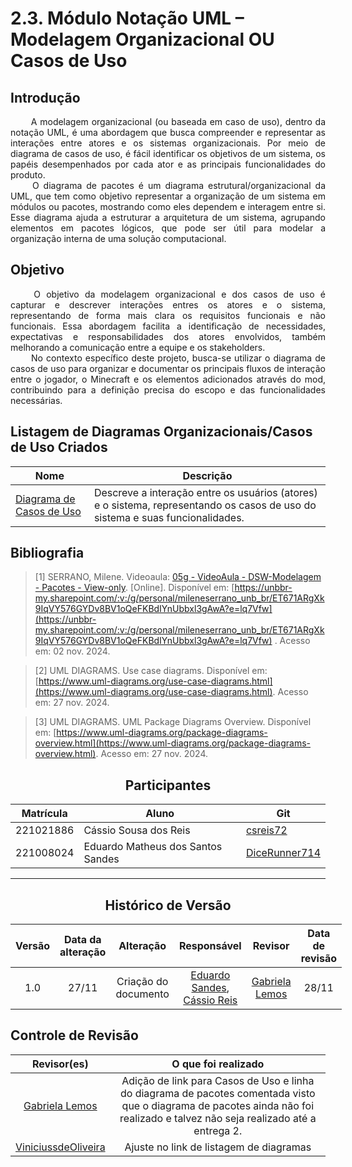 # 2.3. Módulo Notação UML – Modelagem Organizacional OU Casos de Uso

<!-- Foco_3: Modelagem Organizacional OU Casos de Uso.

Entrega Mínima: 1 Modelo, sendo esse o Diagrama de Pacotes ou o Diagrama de Casos de Uso.

Apresentação (em sala) explicando o modelo especificado, com: (i) rastro claro aos membros participantes (MOSTRAR QUADRO DE PARTICIPAÇÕES & COMMITS); (ii) justificativas & senso crítico sobre o modelo, e (iii) comentários gerais sobre o trabalho em equipe. Tempo da Apresentação: +/- 5min. Recomendação: Apresentar diretamente via Wiki ou GitPages do Projeto. Baixar os conteúdos com antecedência, evitando problemas de internet no momento de exposição nas Dinâmicas de Avaliação.

A Wiki ou GitPages do Projeto deve conter um tópico dedicado ao Módulo Modelagem Organizacional/Casos de Uso (Notação UML), com 1 modelo, histórico de versões, referências, e demais detalhamentos gerados pela equipe nesse escopo. -->

## Introdução

<!--
- **Apresente o tema do projeto ou estudo;**
- **Busque trazer referências no decorrer do texto;**
- Destaque a relevância do diagrama ou abordagem para a área de aplicação.
- Mencione brevemente os principais aspectos que serão abordados no documento.
-->

<div align="justify">&emsp;&emsp;
A modelagem organizacional (ou baseada em caso de uso), dentro da notação UML, é uma abordagem que busca compreender e representar as interações entre atores e os sistemas organizacionais. Por meio de diagrama de casos de uso, é fácil identificar os objetivos de um sistema, os papéis desempenhados por cada ator e as principais funcionalidades do produto.
</div>

<div align="justify">&emsp;&emsp;
O diagrama de pacotes é um diagrama estrutural/organizacional da UML, que tem como objetivo representar a organização de um sistema em módulos ou pacotes, mostrando como eles dependem e interagem entre si. Esse diagrama ajuda a estruturar a arquitetura de um sistema, agrupando elementos em pacotes lógicos, que pode ser útil para modelar a organização interna de uma solução computacional.
</div>

## Objetivo

<!--
- **Declare o que se pretende alcançar com o diagrama em projetos no geral; Busque referenciar!**
- **Declare o que se pretende alcançar com o diagrama para equipe neste contexto;**
- **Destaque os resultados esperados, como soluções para problemas, melhorias no entendimento ou suporte à tomada de decisões.**
-->

<div align="justify">&emsp;&emsp;
O objetivo da modelagem organizacional e dos casos de uso é capturar e descrever interações entres os atores e o sistema, representando de forma mais clara os requisitos funcionais e não funcionais. Essa abordagem facilita a identificação de necessidades, expectativas e responsabilidades dos atores envolvidos, também melhorando a comunicação entre a equipe e os stakeholders.
</div>

<div align="justify">&emsp;&emsp;
No contexto específico deste projeto, busca-se utilizar o diagrama de casos de uso para organizar e documentar os principais fluxos de interação entre o jogador, o Minecraft e os elementos adicionados através do mod, contribuindo para a definição precisa do escopo e das funcionalidades necessárias.
</div>

<!--
- **Explique o processo utilizado para desenvolver o trabalho. COMO foi feito?**
- **Descreva as ferramentas, técnicas ou referências utilizadas na construção do diagrama ou solução. Se houver alguma ferramenta específica determinada pela professora, a sugestão é usá-la sendo em qualquer etapa do processo. Podem começar com uma ferramenta que já são familiarizados e depois explorar outras ferramentas.**
- Se desejarem, podem citar os desafios encontrados seguindo a metodologia, propostas de melhoria, etc.
-->

<!-- ### Versões Anteriores

<details>
<summary>Visualizar versão 1.2</summary>

### Versão 1.2 -->

<!-- Aqui documente as mudanças de uma versão para a outra -->
<!-- A Figura 1 apresenta não só o BPMN revisado como também alguns materiais utilizados durante sua confecção.

<center><b>Figura 1 -</b> BPMN revisado versão 1.2</center>

![Versao 1.2](../assets/BPMN/bpmn2.png)

<center><b>Fonte:</b> Lemos, 2024.</center>

</details>

<details>
<summary>Visualizar versão 1.1</summary>

### Versão 1.1

A Figura 2 apresenta não só o BPMN revisado como também alguns materiais utilizados durante sua confecção.

<center><b>Figura 2 -</b> BPMN revisado versão 1.1</center>

![Versao 1.1](../assets/BPMN/bpmnRevisado.jpg)

<center><b>Fonte:</b> Silva, Lemos, Sandes, Carvalho, 2024.</center>

</details>

<details>
<summary>Visualizar versão 1.0</summary>

### Versão 1.0

Primeira adaptação ao Bizagi pode ser vista na Figura 3.

<center><b>Figura 3 -</b> BPMN adaptado ao Bizagi versão 1.0</center>

![Versão 1.0](../assets/BPMN/BPMN.png)

<center><b>Fonte:</b> Bartz, Rodrigues, Reis, Sandes, Lemos,  Carvalho, Silva, Santos, Alves, Santos, 2024.</center>

</details> -->

## Listagem de Diagramas Organizacionais/Casos de Uso Criados

| Nome                                                        | Descrição                                                                                                                     |
| ----------------------------------------------------------- | ----------------------------------------------------------------------------------------------------------------------------- |
| [Diagrama de Casos de Uso](Projeto/DiagramaDeCasosDeUso.md) | Descreve a interação entre os usuários (atores) e o sistema, representando os casos de uso do sistema e suas funcionalidades. |

<!--| [Diagrama de Pacotes]()      | Permite a organização do sistema em pacotes, representando uma visão em módulos.         | -->

## Bibliografia

<!-- - **Altere!**-->

> [1] SERRANO, Milene. Videoaula: [05g - VideoAula - DSW-Modelagem - Pacotes - View-only](https://unbbr-my.sharepoint.com/:v:/g/personal/mileneserrano_unb_br/ET671ARgXk9IqVY576GYDv8BV1oQeFKBdIYnUbbxl3gAwA?e=lq7Vfw). [Online]. Disponível em: [https://unbbr-my.sharepoint.com/:v:/g/personal/mileneserrano_unb_br/ET671ARgXk9IqVY576GYDv8BV1oQeFKBdIYnUbbxl3gAwA?e=lq7Vfw](https://unbbr-my.sharepoint.com/:v:/g/personal/mileneserrano_unb_br/ET671ARgXk9IqVY576GYDv8BV1oQeFKBdIYnUbbxl3gAwA?e=lq7Vfw) . Acesso em: 02 nov. 2024.

> [2] UML DIAGRAMS. Use case diagrams. Disponível em: [https://www.uml-diagrams.org/use-case-diagrams.html](https://www.uml-diagrams.org/use-case-diagrams.html). Acesso em: 27 nov. 2024.

> [3] UML DIAGRAMS. UML Package Diagrams Overview. Disponível em: [https://www.uml-diagrams.org/package-diagrams-overview.html](https://www.uml-diagrams.org/package-diagrams-overview.html). Acesso em: 27 nov. 2024.

<center>

## Participantes

</center>

<!-- de preferência: em ordem alfabética, seguindo o exemplo: -->

<div style="margin: 0 auto; width: fit-content;">

| Matrícula | Aluno                             | Git                                               |
| --------- | --------------------------------- | ------------------------------------------------- |
| 221021886 | Cássio Sousa dos Reis             | [csreis72](https://github.com/csreis72)           |
| 221008024 | Eduardo Matheus dos Santos Sandes | [DiceRunner714](https://github.com/DiceRunner714) |

</div>

---

<center>

## Histórico de Versão

</center>

<!-- Lembre de alterar a data -->
<!-- É PRA POR O NOME, NÃO O USER DO GITHUB -->

<div style="margin: 0 auto; width: fit-content;">

| Versão | Data da alteração |      Alteração       |                                          Responsável                                           |                     Revisor                      | Data de revisão |
| :----: | :---------------: | :------------------: | :--------------------------------------------------------------------------------------------: | :----------------------------------------------: | :-------------: |
|  1.0   |       27/11       | Criação do documento | [Eduardo Sandes](https://github.com/DiceRunner714), [Cássio Reis](https://github.com/csreis72) | [Gabriela Lemos](https://github.com/heylisten64) |      28/11      |

</div>

## Controle de Revisão

|                          Revisor(es)                          |                                                                              O que foi realizado                                                                               |
| :-----------------------------------------------------------: | :----------------------------------------------------------------------------------------------------------------------------------------------------------------------------: |
|       [Gabriela Lemos](https://github.com/heylisten64)        | Adição de link para Casos de Uso e linha do diagrama de pacotes comentada visto que o diagrama de pacotes ainda não foi realizado e talvez não seja realizado até a entrega 2. |
| [ViniciussdeOliveira](https://github.com/ViniciussdeOliveira) |                                                                    Ajuste no link de listagem de diagramas                                                                     |
